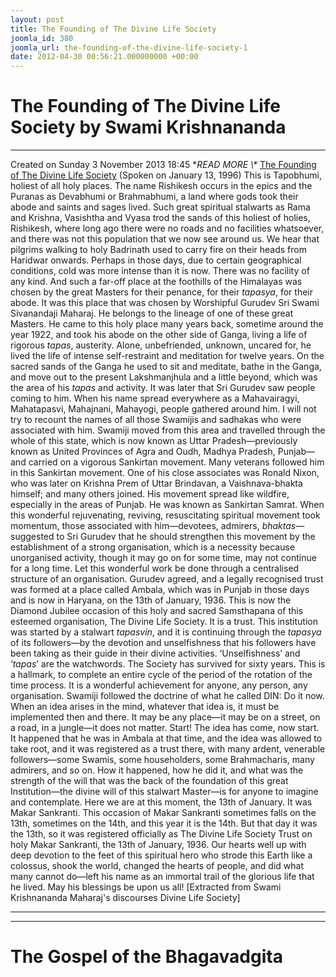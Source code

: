 ```yaml
---
layout: post
title: The Founding of The Divine Life Society
joomla_id: 380
joomla_url: the-founding-of-the-divine-life-society-1
date: 2012-04-30 00:56:21.000000000 +00:00
---
```

# The Founding of The Divine Life Society by Swami Krishnananda
* * *
Created on Sunday 3 November 2013 18:45
**READ MORE \\\** [The Founding of The Divine Life Society](http://www.swami-krishnananda.org/disc/disc_185.html)
(Spoken on January 13, 1996) 
This is Tapobhumi, holiest of all holy places. The name Rishikesh occurs in the epics and the Puranas as Devabhumi or Brahmabhumi, a land where gods took their abode and saints and sages lived. Such great spiritual stalwarts as Rama and Krishna, Vasishtha and Vyasa trod the sands of this holiest of holies, Rishikesh, where long ago there were no roads and no facilities whatsoever, and there was not this population that we now see around us. We hear that pilgrims walking to holy Badrinath used to carry fire on their heads from Haridwar onwards. Perhaps in those days, due to certain geographical conditions, cold was more intense than it is now. There was no facility of any kind. And such a far-off place at the foothills of the Himalayas was chosen by the great Masters for their penance, for their _tapasya_, for their abode.
It was this place that was chosen by Worshipful Gurudev Sri Swami Sivanandaji Maharaj. He belongs to the lineage of one of these great Masters. He came to this holy place many years back, sometime around the year 1922, and took his abode on the other side of Ganga, living a life of rigorous _tapas_, austerity. Alone, unbefriended, unknown, uncared for, he lived the life of intense self-restraint and meditation for twelve years. On the sacred sands of the Ganga he used to sit and meditate, bathe in the Ganga, and move out to the present Lakshmanjhula and a little beyond, which was the area of his _tapas_ and activity.
It was later that Sri Gurudev saw people coming to him. When his name spread everywhere as a Mahavairagyi, Mahatapasvi, Mahajnani, Mahayogi, people gathered around him. I will not try to recount the names of all those Swamijis and sadhakas who were associated with him. Swamiji moved from this area and travelled through the whole of this state, which is now known as Uttar Pradesh—previously known as United Provinces of Agra and Oudh, Madhya Pradesh, Punjab—and carried on a vigorous Sankirtan movement. Many veterans followed him in this Sankirtan movement. One of his close associates was Ronald Nixon, who was later on Krishna Prem of Uttar Brindavan, a Vaishnava-bhakta himself; and many others joined. His movement spread like wildfire, especially in the areas of Punjab. He was known as Sankirtan Samrat.
When this wonderful rejuvenating, reviving, resuscitating spiritual movement took momentum, those associated with him—devotees, admirers, _bhaktas_—suggested to Sri Gurudev that he should strengthen this movement by the establishment of a strong organisation, which is a necessity because unorganised activity, though it may go on for some time, may not continue for a long time. Let this wonderful work be done through a centralised structure of an organisation. Gurudev agreed, and a legally recognised trust was formed at a place called Ambala, which was in Punjab in those days and is now in Haryana, on the 13th of January, 1936. This is now the Diamond Jubilee occasion of this holy and sacred Samsthapana of this esteemed organisation, The Divine Life Society. It is a trust.
This institution was started by a stalwart _tapasvin_, and it is continuing through the _tapasya_ of its followers—by the devotion and unselfishness that his followers have been taking as their guide in their divine activities. ‘Unselfishness’ and ‘_tapas_’ are the watchwords.
The Society has survived for sixty years. This is a hallmark, to complete an entire cycle of the period of the rotation of the time process. It is a wonderful achievement for anyone, any person, any organisation.
Swamiji followed the doctrine of what he called DIN: Do it now. When an idea arises in the mind, whatever that idea is, it must be implemented then and there. It may be any place—it may be on a street, on a road, in a jungle—it does not matter. Start! The idea has come, now start. It happened that he was in Ambala at that time, and the idea was allowed to take root, and it was registered as a trust there, with many ardent, venerable followers—some Swamis, some householders, some Brahmacharis, many admirers, and so on. How it happened, how he did it, and what was the strength of the will that was the back of the foundation of this great Institution—the divine will of this stalwart Master—is for anyone to imagine and contemplate.
Here we are at this moment, the 13th of January. It was Makar Sankranti. This occasion of Makar Sankranti sometimes falls on the 13th, sometimes on the 14th, and this year it is the 14th. But that day it was the 13th, so it was registered officially as The Divine Life Society Trust on holy Makar Sankranti, the 13th of January, 1936.
Our hearts well up with deep devotion to the feet of this spiritual hero who strode this Earth like a colossus, shook the world, changed the hearts of people, and did what many cannot do—left his name as an immortal trail of the glorious life that he lived. May his blessings be upon us all!
[Extracted from Swami Krishnananda Maharaj's discourses Divine Life Society]
* * *
* * *
# The Gospel of the Bhagavadgita
